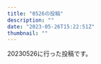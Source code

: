 ```yaml
---
title: "0526の投稿"
description: ""
date: "2023-05-26T15:22:51Z"
thumbnail: ""
---
```

20230526に行った投稿です。
<!--more-->

